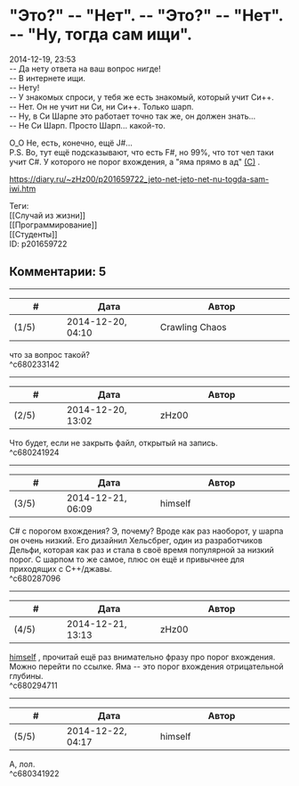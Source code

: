 "Это?" -- "Нет". -- "Это?" -- "Нет". -- "Ну, тогда сам ищи".
============================================================

  
2014-12-19, 23:53  
 -- Да нету ответа на ваш вопрос нигде!   
 -- В интернете ищи.   
 -- Нету!   
 -- У знакомых спроси, у тебя же есть знакомый, который учит Си++.   
 -- Нет. Он не учит ни Си, ни Си++. Только шарп.   
 -- Ну, в Си Шарпе это работает точно так же, он должен знать...   
 -- Не Си Шарп. Просто Шарп... какой-то.   
   
 О\_О Не, есть, конечно, ещё J#...   
 P.S. Во, тут ещё подсказывают, что есть F#, но 99%, что тот чел таки учит C#. У которого не порог вхождения, а "яма прямо в ад"  [(С)](https://bnw.im/p/HRMCYT)  .   
  
<https://diary.ru/~zHz00/p201659722_jeto-net-jeto-net-nu-togda-sam-iwi.htm>  
  
Теги:  
[[Случай из жизни]]  
[[Программирование]]  
[[Студенты]]  
ID: p201659722  


Комментарии: 5
--------------

  


---



|         #         |              Дата              |                     Автор                     |           ID           |
| --- | --- | --- | --- |
| (1/5) | 2014-12-20, 04:10 | Crawling Chaos | c680233142 |

  
 что за вопрос такой?   
 ^c680233142

---



|         #         |              Дата              |                     Автор                     |           ID           |
| --- | --- | --- | --- |
| (2/5) | 2014-12-20, 13:02 | zHz00 | c680241924 |

  
 Что будет, если не закрыть файл, открытый на запись.   
 ^c680241924

---



|         #         |              Дата              |                     Автор                     |           ID           |
| --- | --- | --- | --- |
| (3/5) | 2014-12-21, 06:09 | himself | c680287096 |

  
 C# с порогом вхождения? Э, почему? Вроде как раз наоборот, у шарпа он очень низкий. Его дизайнил Хельсбрег, один из разработчиков Дельфи, которая как раз и стала в своё время популярной за низкий порог. С шарпом то же самое, плюс он ещё и привычнее для приходящих с C++/джавы.   
 ^c680287096

---



|         #         |              Дата              |                     Автор                     |           ID           |
| --- | --- | --- | --- |
| (4/5) | 2014-12-21, 13:13 | zHz00 | c680294711 |

  
  [himself](http://himself.diary.ru "void")  , прочитай ещё раз внимательно фразу про порог вхождения. Можно перейти по ссылке. Яма -- это порог вхождения отрицательной глубины.   
 ^c680294711

---



|         #         |              Дата              |                     Автор                     |           ID           |
| --- | --- | --- | --- |
| (5/5) | 2014-12-22, 04:17 | himself | c680341922 |

  
 А, лол.   
 ^c680341922